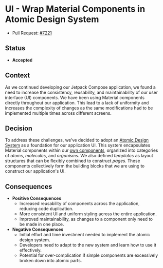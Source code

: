 # UI - Wrap Material Components in Atomic Design System

- Pull Request: [#7221](https://github.com/thunderbird/thunderbird-android/pull/7221)

## Status

- **Accepted**

## Context

As we continued developing our Jetpack Compose application, we found a need to increase the consistency, reusability,
and maintainability of our user interface (UI) components. We have been using Material components directly throughout our
application. This lead to a lack of uniformity and increases the complexity of changes as the same modifications had to
be implemented multiple times across different screens.

## Decision

To address these challenges, we've decided to adopt an
[Atomic Design System](../../../core/ui/compose/designsystem/README.md) as a foundation for our application UI.
This system encapsulates Material components within our [own components](../../../core/ui/compose/designsystem/),
organized into categories of _atoms_, _molecules_, and _organisms_. We also defined _templates_ as layout structures
that can be flexibly combined to construct _pages_. These components collectively form the building blocks that we are
using to construct our application's UI.

## Consequences

- **Positive Consequences**
  - Increased reusability of components across the application, reducing code duplication.
  - More consistent UI and uniform styling across the entire application.
  - Improved maintainability, as changes to a component only need to be made in one place.
- **Negative Consequences**
  - Initial effort and time investment needed to implement the atomic design system.
  - Developers need to adapt to the new system and learn how to use it effectively.
  - Potential for over-complication if simple components are excessively broken down into atomic parts.

